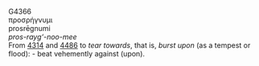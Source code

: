 G4366  
προσρήγνυμι  
prosrēgnumi  
*pros-rayg‘-noo-mee*  
From [4314](g4314) and [4486](g4486) to *tear* *towards*, that is,
*burst* *upon* (as a tempest or flood): - beat vehemently against
(upon).  
